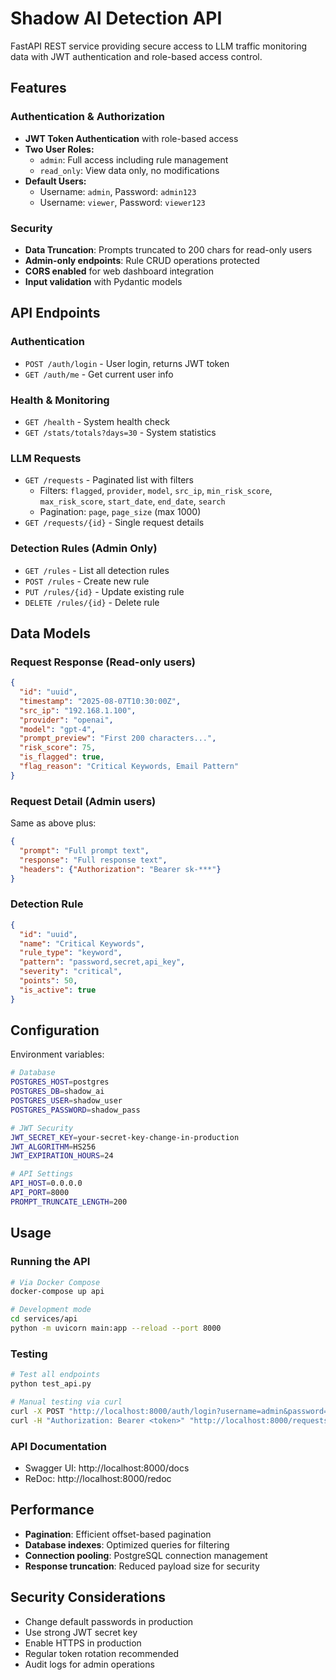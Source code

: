 # Shadow AI Detection API

FastAPI REST service providing secure access to LLM traffic monitoring data with JWT authentication and role-based access control.

## Features

### Authentication & Authorization
- **JWT Token Authentication** with role-based access
- **Two User Roles:**
  - `admin`: Full access including rule management
  - `read_only`: View data only, no modifications
- **Default Users:**
  - Username: `admin`, Password: `admin123`
  - Username: `viewer`, Password: `viewer123`

### Security
- **Data Truncation**: Prompts truncated to 200 chars for read-only users
- **Admin-only endpoints**: Rule CRUD operations protected
- **CORS enabled** for web dashboard integration
- **Input validation** with Pydantic models

## API Endpoints

### Authentication
- `POST /auth/login` - User login, returns JWT token
- `GET /auth/me` - Get current user info

### Health & Monitoring
- `GET /health` - System health check
- `GET /stats/totals?days=30` - System statistics

### LLM Requests
- `GET /requests` - Paginated list with filters
  - Filters: `flagged`, `provider`, `model`, `src_ip`, `min_risk_score`, `max_risk_score`, `start_date`, `end_date`, `search`
  - Pagination: `page`, `page_size` (max 1000)
- `GET /requests/{id}` - Single request details

### Detection Rules (Admin Only)
- `GET /rules` - List all detection rules
- `POST /rules` - Create new rule
- `PUT /rules/{id}` - Update existing rule
- `DELETE /rules/{id}` - Delete rule

## Data Models

### Request Response (Read-only users)
```json
{
  "id": "uuid",
  "timestamp": "2025-08-07T10:30:00Z",
  "src_ip": "192.168.1.100",
  "provider": "openai",
  "model": "gpt-4",
  "prompt_preview": "First 200 characters...",
  "risk_score": 75,
  "is_flagged": true,
  "flag_reason": "Critical Keywords, Email Pattern"
}
```

### Request Detail (Admin users)
Same as above plus:
```json
{
  "prompt": "Full prompt text",
  "response": "Full response text",
  "headers": {"Authorization": "Bearer sk-***"}
}
```

### Detection Rule
```json
{
  "id": "uuid",
  "name": "Critical Keywords",
  "rule_type": "keyword",
  "pattern": "password,secret,api_key",
  "severity": "critical",
  "points": 50,
  "is_active": true
}
```

## Configuration

Environment variables:
```bash
# Database
POSTGRES_HOST=postgres
POSTGRES_DB=shadow_ai
POSTGRES_USER=shadow_user
POSTGRES_PASSWORD=shadow_pass

# JWT Security
JWT_SECRET_KEY=your-secret-key-change-in-production
JWT_ALGORITHM=HS256
JWT_EXPIRATION_HOURS=24

# API Settings
API_HOST=0.0.0.0
API_PORT=8000
PROMPT_TRUNCATE_LENGTH=200
```

## Usage

### Running the API
```bash
# Via Docker Compose
docker-compose up api

# Development mode
cd services/api
python -m uvicorn main:app --reload --port 8000
```

### Testing
```bash
# Test all endpoints
python test_api.py

# Manual testing via curl
curl -X POST "http://localhost:8000/auth/login?username=admin&password=admin123"
curl -H "Authorization: Bearer <token>" "http://localhost:8000/requests?page=1&page_size=10"
```

### API Documentation
- Swagger UI: http://localhost:8000/docs
- ReDoc: http://localhost:8000/redoc

## Performance
- **Pagination**: Efficient offset-based pagination
- **Database indexes**: Optimized queries for filtering
- **Connection pooling**: PostgreSQL connection management
- **Response truncation**: Reduced payload size for security

## Security Considerations
- Change default passwords in production
- Use strong JWT secret key
- Enable HTTPS in production
- Regular token rotation recommended
- Audit logs for admin operations